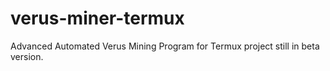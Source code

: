 # verus-miner-termux
Advanced Automated Verus Mining Program for Termux project still in beta version.
